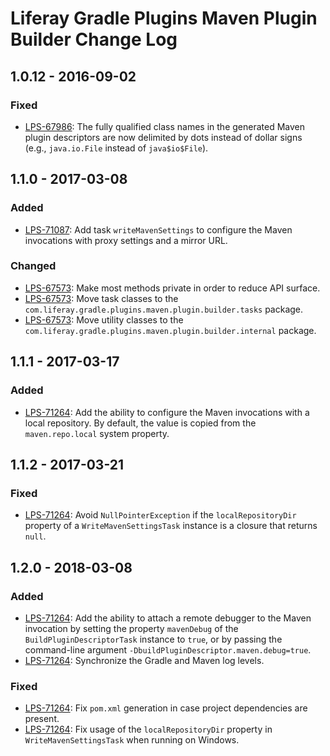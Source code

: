 # Liferay Gradle Plugins Maven Plugin Builder Change Log

## 1.0.12 - 2016-09-02

### Fixed
- [LPS-67986]: The fully qualified class names in the generated Maven plugin
descriptors are now delimited by dots instead of dollar signs (e.g.,
`java.io.File` instead of `java$io$File`).

## 1.1.0 - 2017-03-08

### Added
- [LPS-71087]: Add task `writeMavenSettings` to configure the Maven invocations
with proxy settings and a mirror URL.

### Changed
- [LPS-67573]: Make most methods private in order to reduce API surface.
- [LPS-67573]: Move task classes to the
`com.liferay.gradle.plugins.maven.plugin.builder.tasks` package.
- [LPS-67573]: Move utility classes to the
`com.liferay.gradle.plugins.maven.plugin.builder.internal` package.

## 1.1.1 - 2017-03-17

### Added
- [LPS-71264]: Add the ability to configure the Maven invocations with a local
repository. By default, the value is copied from the `maven.repo.local` system
property.

## 1.1.2 - 2017-03-21

### Fixed
- [LPS-71264]: Avoid `NullPointerException` if the `localRepositoryDir` property
of a `WriteMavenSettingsTask` instance is a closure that returns `null`.

## 1.2.0 - 2018-03-08

### Added
- [LPS-71264]: Add the ability to attach a remote debugger to the Maven
invocation by setting the property `mavenDebug` of the
`BuildPluginDescriptorTask` instance to `true`, or by passing the command-line
argument `-DbuildPluginDescriptor.maven.debug=true`.
- [LPS-71264]: Synchronize the Gradle and Maven log levels.

### Fixed
- [LPS-71264]: Fix `pom.xml` generation in case project dependencies are
present.
- [LPS-71264]: Fix usage of the `localRepositoryDir` property in
`WriteMavenSettingsTask` when running on Windows.

[LPS-67573]: https://issues.liferay.com/browse/LPS-67573
[LPS-67986]: https://issues.liferay.com/browse/LPS-67986
[LPS-71087]: https://issues.liferay.com/browse/LPS-71087
[LPS-71264]: https://issues.liferay.com/browse/LPS-71264